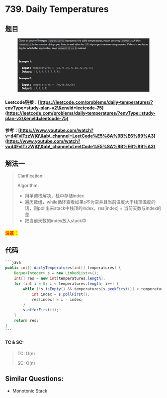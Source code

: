 # 739. Daily Temperatures

## 题目

<figure><img src="../../.gitbook/assets/image (3) (1) (1).png" alt=""><figcaption></figcaption></figure>

#### Leetcode链接：[https://leetcode.com/problems/daily-temperatures/?envType=study-plan-v2\&envId=leetcode-75](https://leetcode.com/problems/daily-temperatures/?envType=study-plan-v2\&envId=leetcode-75)

#### 参考：[https://www.youtube.com/watch?v=d4FvlTzzWjQ\&ab\_channel=LeetCode%E5%8A%9B%E6%89%A3](https://www.youtube.com/watch?v=d4FvlTzzWjQ\&ab\_channel=LeetCode%E5%8A%9B%E6%89%A3)

## 解法一

> Clarification:&#x20;
>
> Algorithm:&#x20;
>
> * 用单调栈解决，栈中存储index
> * 遍历数组，while循环查看如果s不为空并且当前温度大于栈顶温度的话，则poll出来stack中栈顶的index，res\[index] = 当前天数与index的差
> * 把当前天数的index放入stack中

#### <mark style="color:red;">注意：</mark>

## 代码

````java
```java
public int[] dailyTemperatures(int[] temperatures) {
    Deque<Integer> s = new LinkedList<>();
    int[] res = new int[temperatures.length];
    for (int i = 0; i < temperatures.length; i++) {
        while (!s.isEmpty() && temperatures[s.peekFirst()] < temperatures[i]) {
            int index = s.pollFirst();
            res[index] = i - index;
        }
        s.offerFirst(i);
    }
    return res;
}
```
````

#### TC & SC:&#x20;

> TC: O(n)
>
> SC: O(n)

## **Similar Questions:**&#x20;

* Monotonic Stack
